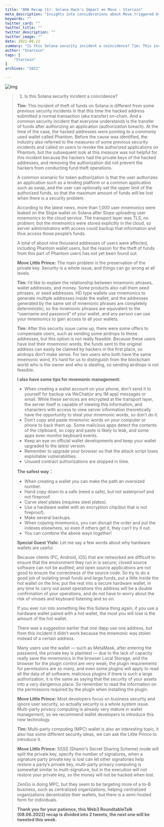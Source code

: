 ```yaml
---
title: "AMA Recap (1): Solana Hack's Impact on Move - Starcoin"
meta_description: "Insights into considerations about Move triggered by the Solana hack, as revealed in the AMA session."
keywords: ""
twitter_card: ""
twitter_title: ""
twitter_description: ""
twitter_image: ""
date: 2022-08-22
summary: "Is this Solana security incident a coincidence? Tim: This incident of theft of funds on Solana is different from some previous security incidents in that..."
author: "Starcoin"
tags: [
    "Starcoin"
]
archives: "2022"

---
```


![img](/images/hackathon/amar4.png)

> 1. Is this Solana security incident a coincidence?
>
> **Tim:** This incident of theft of funds on Solana is different from some previous security incidents in that this time the hacked address submitted a normal transaction (aka transfer) on-chain. And a common security incident that everyone understands is the transfer of funds after authorizing an application (authorization breach). At the time of the case, the hacked addresses were pointing to a commonly used wallet called Phantom. Before the cause was identified, the industry also referred to the measures of some previous security incidents and called on users to revoke the authorized applications on Phantom, but the subsequent look at this measure was not helpful for this incident because the hackers had the private keys of the hacked addresses, and removing the authorization did not prevent the hackers from conducting fund theft operations.
>
> A common scenario for token authorization is that the user authorizes an application such as a lending platform or a common application such as swap, and the user can optionally set the upper limit of the authorized funds, so that the maximum amount of funds will be lost when there is a security problem.
>
> According to the latest news, more than 1,000 user mnemonics were leaked on the Slope wallet on Solana after Slope uploading user mnemonics to the cloud service. The transport layer was TLS, no problem; but the mnemonics were stored explicitly in the cloud, so server administrators with access could backup that information and thus access those people’s funds.
>
> A total of about nine thousand addresses of users were affected, including Phantom wallet users, but the reason for the theft of funds from this part of Phantom users has not yet been found out.
>
> **Move Little Prince:** The main problem is the preservation of the private key. Security is a whole issue, and things can go wrong at all levels.
>
> **Tim:** I’d like to explain the relationship between mnemonic phrases, wallet addresses, and money. Some products also call them seed phrases, or seed addresses. HD type wallets use mnemonics to generate multiple addresses inside the wallet; and the addresses generated by the same set of mnemonic phrases are completely deterministic; so the mnemonic phrases are equivalent to the “username and password” of your wallet, and any person can use your mnemonics to gain access to all your wallets.
>
> **Tim:** After this security issue came up, there were some offers to compensate users, such as sending some airdrops to these addresses, but this option is not really feasible. Because these users have lost their mnemonic words, the funds sent to the original address can easily be claimed by hackers in the first place, so airdrops don’t make sense. For two users who both have the same mnemonic word, it’s hard for us to distinguish from the blockchain world who is the owner and who is stealing, so sending airdrops is not feasible.
>
> **I also have some tips for mnemonic management:**
>
> - When creating a wallet account on your phone, don’t send it to yourself for backup via WeChat(or any IM app) messages or email. While these services are encrypted at the transport layer, the server itself is capable of viewing this information, and characters with access to view server information theoretically have the opportunity to steal your mnemonic words, so don’t do it.
> - Don’t copy and paste mnemonic words on your computer or phone to back them up. Some malicious apps detect the contents of the clipboard, so copy and paste is likely to leak, and some apps even monitor keyboard events.
> - Keep an eye on official wallet developments and keep your wallet upgraded to the latest version.
> - Remember to upgrade your browser so that the attack script loses exploitable vulnerabilities.
> - Unused contract authorizations are stopped in time.
>
> **The safest way：**
>
> - When creating a wallet you can make the path an oversized number.
> - Hand copy down to a safe (need a safe), but not waterproof and not fireproof.
> - Carve steel plates (requires steel plates).
> - Use a hardware wallet with an encryption chip(but that is not fireproof).
> - Make several backups.
> - When copying mnemonics, you can disrupt the order and put the indexes elsewhere, so even if others get it, they can’t try it out.
> - You can combine the above ways together!
>
> **Special Guest Yishi:** Let me say a few words about why hardware wallets are useful.
>
> Because clients (PC, Android, iOS) that are networked are difficult to ensure that the environment they run in is secure; closed source software can not be audited; and open source applications are not good to ensure the correctness of the source code. So try to do a good job of isolating small funds and large funds, put a little inside the hot wallet on the line; put the rest into a secure hardware wallet, in any time to carry out asset operations this address will be a double confirmation of your operations, and do not have to worry about the risk of viruses and keyboard listening and so on.
>
> If you ever run into something like this Solana thing again, if you use a hardware wallet paired with a hot wallet, the most you will lose is the amount of the hot wallet.
>
> There was a suggestion earlier that one dapp use one address, but from this incident it didn’t work because the mnemonic was stolen instead of a certain address.
>
> Many users use the wallet — such as MetaMask, after entering the password, the private key is plaintext — due to the lack of capacity really save the mnemonics in the browser Local Storage; and the browser for the plugin control are very weak; the plugin requirements for permissions are so many, and even some plugins will apply to read all the data of all software; malicious plugins if there is such a large authorization, it is the same as saying that the security of your assets into a very dangerous place. So remember to read the information on the permissions required by the plugin when installing the plugin.
>
> **Move Little Prince:** Most developers focus on business security and ignore user security, so actually security is a whole system issue. Multi-party privacy computing is already very mature in wallet management, so we recommend wallet developers to introduce this new technology.
>
> **Tim:** Multi-party computing (MPC) wallet is also an interesting topic, it also has some different security ideas, we can ask the Little Prince to introduce it.
>
> **Move Little Prince:** SSSS (Shamir’s Secret Sharing Scheme) mode will split the private key, specify the number of signatures, when a signature party private key is lost can let other signatories help restore a party’s private key, multi-party privacy computing is somewhat similar to multi-signature, but in the execution will not restore your private key, so the money will not be hacked when lost.
>
> ZenGo is doing MPC, but they seem to be targeting more of a to-B business, such as centralized organizations, helping centralized organizations decentralize their wallets, but there is a semi-hosted form for individuals.
>
> **Thank you for your patience, this Web3 RoundtableTalk (08.06.2022) recap is divided into 2 tweets, the next one will be tweeted this week.**